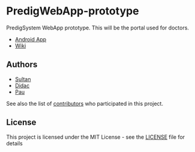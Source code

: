 # PredigWebApp-prototype

PredigSystem WebApp prototype. This will be the portal used for doctors.

* [Android App](https://github.com/PredigSystem/PredigApp)
* [Wiki](https://github.com/PredigSystem/PredigApp/wiki)

## Authors

- [Sultan](https://github.com/sultanbeisen)
- [Didac](https://github.com/didacflorensa)
- [Pau](https://github.com/pbalaguer19)

See also the list of [contributors](https://github.com/your/project/contributors) who participated in this project.

## License

This project is licensed under the MIT License - see the [LICENSE](LICENSE) file for details
